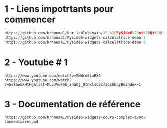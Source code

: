 # 1 - Liens impotrtants pour commencer

```python
https://github.com/hrhouma1/bur-1/blob/main/15.%20PySide6%20et%20Qt%20Designer%20-%20Initiation%20%C3%A0%20cr%C3%A9er%20une%20application%20graphique%20moderne.md
https://github.com/hrhouma1/Pyside6-widgets-calculatrice-demo-1
https://github.com/hrhouma1/Pyside6-widgets-calculatrice-demo-2


```

# 2 - Youtube # 1

```
https://www.youtube.com/watch?v=SNWro6iaEXA
https://www.youtube.com/watch?v=SelawmXHtPg&list=PL3JVwFmb_BnSOj_OtnKlsc2c7Jcs6boyB&index=1
```

# 3 - Documentation de référence

```
https://github.com/hrhouma1/Pyside6-widgets-cours-complet-avec-commentaires.md
```

